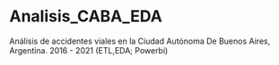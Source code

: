 # Analisis_CABA_EDA
Análisis de accidentes viales en la Ciudad Autónoma De Buenos Aires, Argentina.  2016 - 2021 (ETL,EDA; Powerbi)
